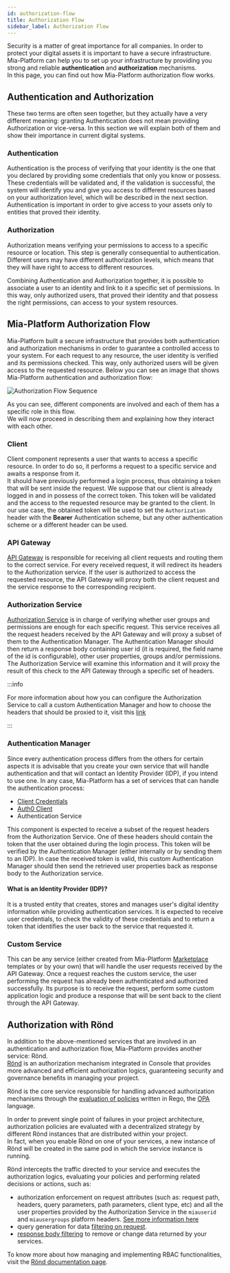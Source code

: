```yaml
---
id: authorization-flow
title: Authorization Flow
sidebar_label: Authorization Flow
---
```


Security is a matter of great importance for all companies. In order to protect your digital assets it is important to have a secure infrastructure.
Mia-Platform can help you to set up your infrastructure by providing you strong and reliable **authentication** and **authorization** mechanisms.  
In this page, you can find out how Mia-Platform authorization flow works.

## Authentication and Authorization

These two terms are often seen together, but they actually have a very different meaning: granting Authentication does not mean providing Authorization or vice-versa. In this section we will explain both of them and show their importance in current digital systems.

### Authentication

Authentication is the process of verifying that your identity is the one that you declared by providing some credentials that only you know or possess.
These credentials will be validated and, if the validation is successful, the system will identify you and give you access to different resources based on your authorization level, which will be described in the next section.  
Authentication is important in order to give access to your assets only to entities that proved their identity.

### Authorization

Authorization means verifying your permissions to access to a specific resource or location. This step is generally consequential to authentication.
Different users may have different authorization levels, which means that they will have right to access to different resources.  

Combining Authentication and Authorization together, it is possible to associate a user to an identity and link to it a specific set of permissions. In this way, only authorized users, that proved their identity and that possess the right permissions, can access to your system resources.

## Mia-Platform Authorization Flow

Mia-Platform built a secure infrastructure that provides both authentication and authorization mechanisms in order to guarantee a controlled access to your system.
For each request to any resource, the user identity is verified and its permissions checked. This way, only authorized users will be given access to the requested resource.
Below you can see an image that shows Mia-Platform authentication and authorization flow:

![Authorization Flow Sequence](/images/docs/console/authorization-flow-sequence.png)

As you can see, different components are involved and each of them has a specific role in this flow.  
We will now proceed in describing them and explaining how they interact with each other.

### Client

Client component represents a user that wants to access a specific resource. In order to do so, it performs a request to a specific service  and awaits a response from it.  
It should have previously performed a login process, thus obtaining a token that will be sent inside the request. We suppose that our client is already logged in and in possess of the correct token. This token will be validated and the access to the requested resource may be granted to the client. In our use case, the obtained token will be used to set the `Authorization` header with the **Bearer** Authentication scheme, but any other authentication scheme or a different header can be used.

### API Gateway

[API Gateway](/runtime_suite/api-gateway/10_overview.md) is responsible for receiving all client requests and routing them to the correct service.
For every received request, it will redirect its headers to the Authorization service. If the user is authorized to access the requested resource, the API Gateway will proxy both the client request and the service response to the corresponding recipient.

### Authorization Service

[Authorization Service](/runtime_suite/authorization-service/30_usage.md) is in charge of verifying whether user groups and permissions are enough for each specific request. This service receives all the request headers received by the API Gateway and will proxy a subset of them to the Authentication Manager.
The Authentication Manager should then return a response body containing user id (it is required, the field name of the id is configurable), other user properties, groups and/or permissions. The Authorization Service will examine this information and it will proxy the result of this check to the API Gateway through a specific set of headers.

:::info

For more information about how you can configure the Authorization Service to call a custom Authentication Manager and how to choose the headers that should be proxied to it, visit this [link](/runtime_suite/authorization-service/30_usage.md)

:::

### Authentication Manager

Since every authentication process differs from the others for certain aspects it is advisable that you create your own service that will handle authentication and that will contact an Identity Provider (IDP), if you intend to use one.
In any case, Mia-Platform has a set of services that can handle the authentication process:

* [Client Credentials](/runtime_suite/client-credentials/10_configuration.md)
* [Auth0 Client](/runtime_suite/auth0-client/20_configuration.md)
* Authentication Service

This component is expected to receive a subset of the request headers from the Authorization Service. One of these headers should contain the token that the user obtained during the login process.
This token will be verified by the Authentication Manager (either internally or by sending them to an IDP). In case the received token is valid, this custom Authentication Manager should then send the retrieved user properties back as response body to the Authorization service.

#### What is an Identity Provider (IDP)?

It is a trusted entity that creates, stores and manages user's digital identity information while providing authentication services. It is expected to receive user credentials, to check the validity of these credentials and to return a token that identifies the user back to the service that requested it.

### Custom Service

This can be any service (either created from Mia-Platform [Marketplace](/marketplace/overview_marketplace.md) templates or by your own) that will handle the user requests received by the API Gateway.
Once a request reaches the custom service, the user performing the request has already been authenticated and authorized successfully.
Its purpose is to receive the request, perform some custom application logic and produce a response that will be sent back to the client through the API Gateway.

## Authorization with Rönd

In addition to the above-mentioned services that are involved in an authentication and authorization flow, 
Mia-Platform provides another service: Rönd.  
[Rönd](https://rond-authz.io) is an authorization mechanism integrated in Console that provides more advanced and efficient authorization logics, guaranteeing security and governance benefits in managing your project.

Rönd is the core service responsible for handling advanced authorization mechanisms through the 
[evaluation of policies](https://rond-authz.io/docs/policy-integration) written in Rego, 
the [OPA](https://www.openpolicyagent.org/docs/latest/) language.

In order to prevent single point of failures in your project architecture, authorization policies are evaluated with a decentralized strategy by different Rönd instances that are distributed within your project.  
In fact, when you enable Rönd on one of your services, a new instance of Rönd will be created in the same pod in which the service instance is running.

Rönd intercepts the traffic directed to your service and executes the authorization
logics, evaluating your policies and performing related decisions or actions, such as:

* authorization enforcement on request attributes (such as: request path, headers, query parameters, path parameters, client type, etc) and all the user properties provided by the Authorization Service in the `miauserid` and `miausergroups` platform headers. [See more information here](https://rond-authz.io/docs/policy-integration#rbac-data-model)
* query generation for data [filtering on request](https://rond-authz.io/docs/policy-integration#rows-filtering).
* [response body filtering](https://rond-authz.io/docs/policy-integration#response-filtering) to remove or change data returned by your services.

To know more about how managing and implementing RBAC functionalities, 
visit the [Rönd documentation page](https://rond-authz.io/docs/policy-integration).
